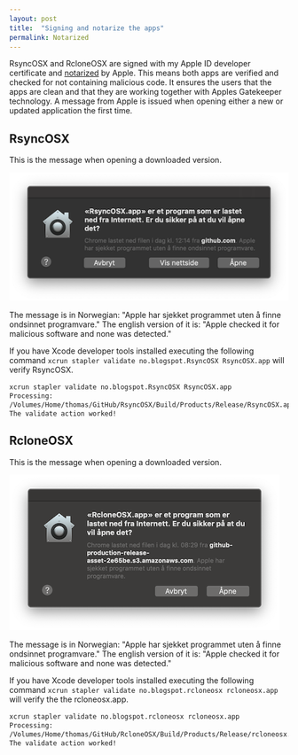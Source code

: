 ```yaml
---
layout: post
title:  "Signing and notarize the apps"
permalink: Notarized
---
```

 RsyncOSX and RcloneOSX are signed with my Apple ID developer certificate and [notarized](https://support.apple.com/en-us/HT202491) by Apple. This means both apps are verified and checked for not containing malicious code. It ensures the users that the apps are clean and that they are working together with Apples Gatekeeper technology. A message from Apple is issued when opening either a new or updated application the first time.

## RsyncOSX

This is the message when opening a downloaded version.

![](/images/RsyncOSX/master/notarize/verifyRsyncOSX.png)

The message is in Norwegian: "Apple har sjekket programmet uten å finne ondsinnet programvare."  The english version of it is: "Apple checked it for malicious software and none was detected."

If you have Xcode developer tools installed executing the following command `xcrun stapler validate no.blogspot.RsyncOSX RsyncOSX.app` will verify RsyncOSX.
```
xcrun stapler validate no.blogspot.RsyncOSX RsyncOSX.app
Processing: /Volumes/Home/thomas/GitHub/RsyncOSX/Build/Products/Release/RsyncOSX.app
The validate action worked!
```

## RcloneOSX

This is the message when opening a downloaded version.

![](/images/RsyncOSX/master/notarize/verifyRcloneOSX.png)

The message is in Norwegian: "Apple har sjekket programmet uten å finne ondsinnet programvare."  The english version of it is: "Apple checked it for malicious software and none was detected."

If you have Xcode developer tools installed executing the following command `xcrun stapler validate no.blogspot.rcloneosx rcloneosx.app` will verify the the rcloneosx.app.
```
xcrun stapler validate no.blogspot.rcloneosx rcloneosx.app
Processing: /Volumes/Home/thomas/GitHub/RcloneOSX/Build/Products/Release/rcloneosx.app
The validate action worked!
```
